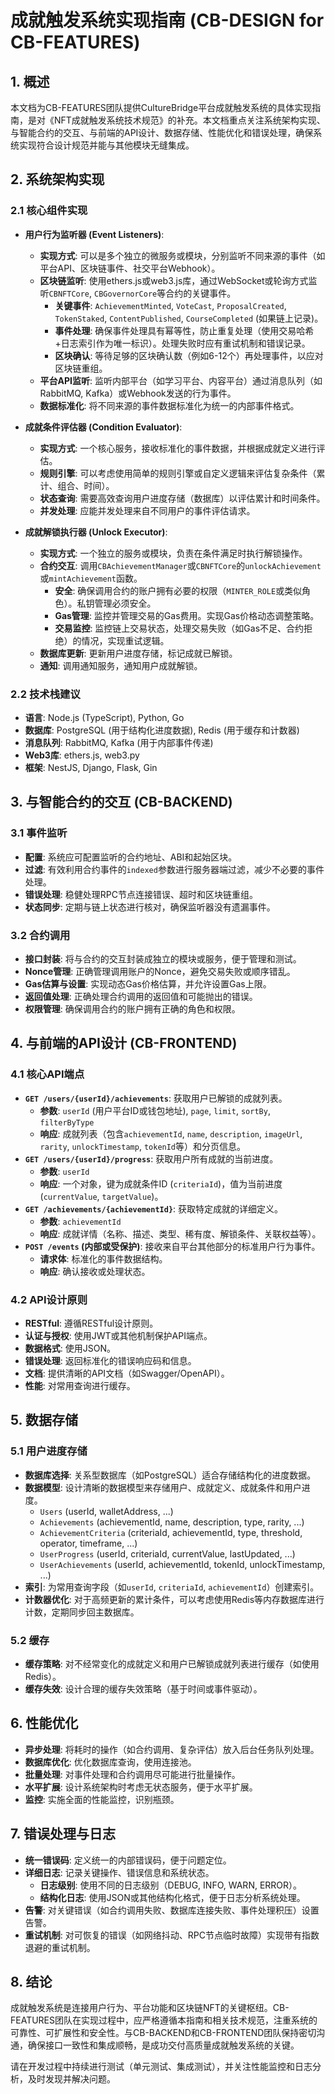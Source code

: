 # 成就触发系统实现指南 (CB-DESIGN for CB-FEATURES)

## 1. 概述

本文档为CB-FEATURES团队提供CultureBridge平台成就触发系统的具体实现指南，是对《NFT成就触发系统技术规范》的补充。本文档重点关注系统架构实现、与智能合约的交互、与前端的API设计、数据存储、性能优化和错误处理，确保系统实现符合设计规范并能与其他模块无缝集成。

## 2. 系统架构实现

### 2.1 核心组件实现

- **用户行为监听器 (Event Listeners)**:
    - **实现方式**: 可以是多个独立的微服务或模块，分别监听不同来源的事件（如平台API、区块链事件、社交平台Webhook）。
    - **区块链监听**: 使用ethers.js或web3.js库，通过WebSocket或轮询方式监听`CBNFTCore`, `CBGovernorCore`等合约的关键事件。
        - **关键事件**: `AchievementMinted`, `VoteCast`, `ProposalCreated`, `TokenStaked`, `ContentPublished`, `CourseCompleted` (如果链上记录)。
        - **事件处理**: 确保事件处理具有幂等性，防止重复处理（使用交易哈希+日志索引作为唯一标识）。处理失败时应有重试机制和错误记录。
        - **区块确认**: 等待足够的区块确认数（例如6-12个）再处理事件，以应对区块链重组。
    - **平台API监听**: 监听内部平台（如学习平台、内容平台）通过消息队列（如RabbitMQ, Kafka）或Webhook发送的行为事件。
    - **数据标准化**: 将不同来源的事件数据标准化为统一的内部事件格式。

- **成就条件评估器 (Condition Evaluator)**:
    - **实现方式**: 一个核心服务，接收标准化的事件数据，并根据成就定义进行评估。
    - **规则引擎**: 可以考虑使用简单的规则引擎或自定义逻辑来评估复杂条件（累计、组合、时间）。
    - **状态查询**: 需要高效查询用户进度存储（数据库）以评估累计和时间条件。
    - **并发处理**: 应能并发处理来自不同用户的事件评估请求。

- **成就解锁执行器 (Unlock Executor)**:
    - **实现方式**: 一个独立的服务或模块，负责在条件满足时执行解锁操作。
    - **合约交互**: 调用`CBAchievementManager`或`CBNFTCore`的`unlockAchievement`或`mintAchievement`函数。
        - **安全**: 确保调用合约的账户拥有必要的权限（`MINTER_ROLE`或类似角色）。私钥管理必须安全。
        - **Gas管理**: 监控并管理交易的Gas费用。实现Gas价格动态调整策略。
        - **交易监控**: 监控链上交易状态，处理交易失败（如Gas不足、合约拒绝）的情况，实现重试逻辑。
    - **数据库更新**: 更新用户进度存储，标记成就已解锁。
    - **通知**: 调用通知服务，通知用户成就解锁。

### 2.2 技术栈建议

- **语言**: Node.js (TypeScript), Python, Go
- **数据库**: PostgreSQL (用于结构化进度数据), Redis (用于缓存和计数器)
- **消息队列**: RabbitMQ, Kafka (用于内部事件传递)
- **Web3库**: ethers.js, web3.py
- **框架**: NestJS, Django, Flask, Gin

## 3. 与智能合约的交互 (CB-BACKEND)

### 3.1 事件监听

- **配置**: 系统应可配置监听的合约地址、ABI和起始区块。
- **过滤**: 有效利用合约事件的`indexed`参数进行服务器端过滤，减少不必要的事件处理。
- **错误处理**: 稳健处理RPC节点连接错误、超时和区块链重组。
- **状态同步**: 定期与链上状态进行核对，确保监听器没有遗漏事件。

### 3.2 合约调用

- **接口封装**: 将与合约的交互封装成独立的模块或服务，便于管理和测试。
- **Nonce管理**: 正确管理调用账户的Nonce，避免交易失败或顺序错乱。
- **Gas估算与设置**: 实现动态Gas价格估算，并允许设置Gas上限。
- **返回值处理**: 正确处理合约调用的返回值和可能抛出的错误。
- **权限管理**: 确保调用合约的账户拥有正确的角色和权限。

## 4. 与前端的API设计 (CB-FRONTEND)

### 4.1 核心API端点

- **`GET /users/{userId}/achievements`**: 获取用户已解锁的成就列表。
    - **参数**: `userId` (用户平台ID或钱包地址), `page`, `limit`, `sortBy`, `filterByType`
    - **响应**: 成就列表（包含`achievementId`, `name`, `description`, `imageUrl`, `rarity`, `unlockTimestamp`, `tokenId`等）和分页信息。
- **`GET /users/{userId}/progress`**: 获取用户所有成就的当前进度。
    - **参数**: `userId`
    - **响应**: 一个对象，键为成就条件ID (`criteriaId`)，值为当前进度 (`currentValue`, `targetValue`)。
- **`GET /achievements/{achievementId}`**: 获取特定成就的详细定义。
    - **参数**: `achievementId`
    - **响应**: 成就详情（名称、描述、类型、稀有度、解锁条件、关联权益等）。
- **`POST /events` (内部或受保护)**: 接收来自平台其他部分的标准用户行为事件。
    - **请求体**: 标准化的事件数据结构。
    - **响应**: 确认接收或处理状态。

### 4.2 API设计原则

- **RESTful**: 遵循RESTful设计原则。
- **认证与授权**: 使用JWT或其他机制保护API端点。
- **数据格式**: 使用JSON。
- **错误处理**: 返回标准化的错误响应码和信息。
- **文档**: 提供清晰的API文档（如Swagger/OpenAPI）。
- **性能**: 对常用查询进行缓存。

## 5. 数据存储

### 5.1 用户进度存储

- **数据库选择**: 关系型数据库（如PostgreSQL）适合存储结构化的进度数据。
- **数据模型**: 设计清晰的数据模型来存储用户、成就定义、成就条件和用户进度。
    - `Users` (userId, walletAddress, ...)
    - `Achievements` (achievementId, name, description, type, rarity, ...)
    - `AchievementCriteria` (criteriaId, achievementId, type, threshold, operator, timeframe, ...)
    - `UserProgress` (userId, criteriaId, currentValue, lastUpdated, ...)
    - `UserAchievements` (userId, achievementId, tokenId, unlockTimestamp, ...)
- **索引**: 为常用查询字段（如`userId`, `criteriaId`, `achievementId`）创建索引。
- **计数器优化**: 对于高频更新的累计条件，可以考虑使用Redis等内存数据库进行计数，定期同步回主数据库。

### 5.2 缓存

- **缓存策略**: 对不经常变化的成就定义和用户已解锁成就列表进行缓存（如使用Redis）。
- **缓存失效**: 设计合理的缓存失效策略（基于时间或事件驱动）。

## 6. 性能优化

- **异步处理**: 将耗时的操作（如合约调用、复杂评估）放入后台任务队列处理。
- **数据库优化**: 优化数据库查询，使用连接池。
- **批量处理**: 对事件处理和合约调用尽可能进行批量操作。
- **水平扩展**: 设计系统架构时考虑无状态服务，便于水平扩展。
- **监控**: 实施全面的性能监控，识别瓶颈。

## 7. 错误处理与日志

- **统一错误码**: 定义统一的内部错误码，便于问题定位。
- **详细日志**: 记录关键操作、错误信息和系统状态。
    - **日志级别**: 使用不同的日志级别（DEBUG, INFO, WARN, ERROR）。
    - **结构化日志**: 使用JSON或其他结构化格式，便于日志分析系统处理。
- **告警**: 对关键错误（如合约调用失败、数据库连接失败、事件处理积压）设置告警。
- **重试机制**: 对可恢复的错误（如网络抖动、RPC节点临时故障）实现带有指数退避的重试机制。

## 8. 结论

成就触发系统是连接用户行为、平台功能和区块链NFT的关键枢纽。CB-FEATURES团队在实现过程中，应严格遵循本指南和相关技术规范，注重系统的可靠性、可扩展性和安全性。与CB-BACKEND和CB-FRONTEND团队保持密切沟通，确保接口一致性和集成顺畅，是成功交付高质量成就触发系统的关键。

请在开发过程中持续进行测试（单元测试、集成测试），并关注性能监控和日志分析，及时发现并解决问题。
